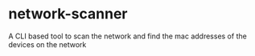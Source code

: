 # network-scanner
A CLI based tool to scan the network and find the mac addresses of the devices on the network 
